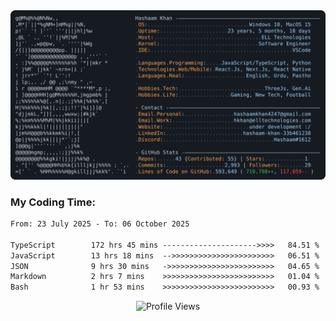 <a href="https://github.com/HashaamKhan19/HashaamKhan19">
  <picture>
    <source media="(prefers-color-scheme: dark)" srcset="https://raw.githubusercontent.com/HashaamKhan19/HashaamKhan19/main/dark_mode.svg">
    <img alt="Hashaam Khan's GitHub Profile README" src="https://raw.githubusercontent.com/HashaamKhan19/HashaamKhan19/main/dark_mode.svg">
  </picture>
</a>

<h3>My Coding Time:</h1>
<!--START_SECTION:waka-->

```txt
From: 23 July 2025 - To: 06 October 2025

TypeScript        172 hrs 45 mins --------------------->>>>   84.51 %
JavaScript        13 hrs 18 mins  -->>>>>>>>>>>>>>>>>>>>>>>   06.51 %
JSON              9 hrs 30 mins   ->>>>>>>>>>>>>>>>>>>>>>>>   04.65 %
Markdown          2 hrs 7 mins    >>>>>>>>>>>>>>>>>>>>>>>>>   01.04 %
Bash              1 hr 53 mins    >>>>>>>>>>>>>>>>>>>>>>>>>   00.93 %
```

<!--END_SECTION:waka-->

<p align="center">
  <img src="https://komarev.com/ghpvc/?username=HashaamKhan19&color=grey&style=for-the-badge&abbreviated=true" alt="Profile Views"/>
</p>
